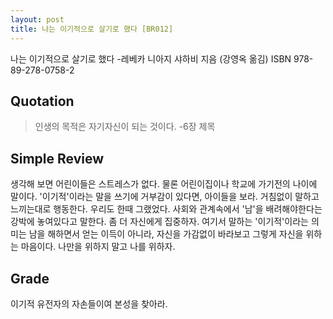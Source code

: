 ```yaml
---
layout: post
title: 나는 이기적으로 살기로 했다 [BR012]
---
```


나는 이기적으로 살기로 했다
-레베카 니아지 샤하비 지음 (강영옥 옮김)
ISBN 978-89-278-0758-2

## Quotation <i class="fa fa-quote-left" aria-hidden="true"></i>

>인생의 목적은 자기자신이 되는 것이다. -6장 제목

## Simple Review <i class="fa fa-comment" aria-hidden="true"></i>

<span class="drop">생</span>각해 보면 어린이들은 스트레스가 없다. 물론 어린이집이나 학교에 가기전의 나이에 말이다. '이기적'이라는 말을 쓰기에 거부감이 있다면, 아이들을 보라. 거침없이 말하고 느끼는대로 행동한다. 우리도 한때 그랬었다. 사회와 관계속에서 '남'을 배려해야한다는 강박에 놓여있다고 말한다. <span class="em">좀 더 자신에게 집중하자.</span> 여기서 말하는 '이기적'이라는 의미는 남을 해하면서 얻는 이득이 아니라, 자신을 가감없이 바라보고 그렇게 자신을 위하는 마음이다. 나만을 위하지 말고 나를 위하자.

## Grade <i class="fa fa-paragraph" aria-hidden="true"></i>

<i class="fa fa-star" aria-hidden="true"></i>
<i class="fa fa-star" aria-hidden="true"></i>
<i class="fa fa-star" aria-hidden="true"></i>
<i class="fa fa-star" aria-hidden="true"></i>
<!-- <i class="fa fa-star-o" aria-hidden="true"></i> -->
<!-- <i class="fa fa-star-half-o" aria-hidden="true"></i> -->
<!-- <i class="fa fa-star-o" aria-hidden="true"></i> -->
<!-- <i class="fa fa-star-o" aria-hidden="true"></i> -->
<i class="fa fa-star-o" aria-hidden="true"></i>

이기적 유전자의 자손들이여 본성을 찾아라.